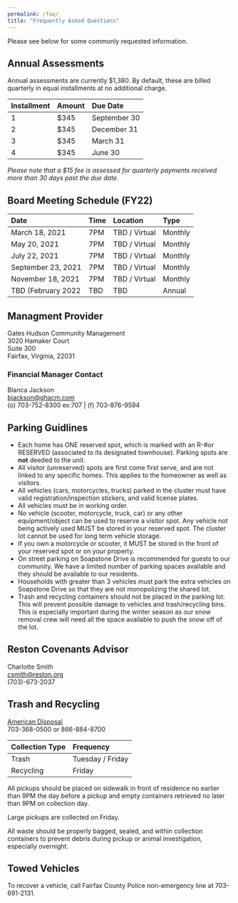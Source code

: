 ```yaml
---
permalink: /faq/
title: "Frequently Asked Questions"
---
```


Please see below for some commonly requested information.

## Annual Assessments

Annual assessments are currently $1,380.  By default, these are billed quarterly in equal installments at no additional charge.

| Installment | Amount | Due Date
|:------------|:-------|:------------------|
| 1           | $345   | September 30
| 2           | $345   | December 31
| 3           | $345   | March 31
| 4           | $345   | June 30

*Please note that a $15 fee is assessed for quarterly payments received more than 30 days past the due date.*

## Board Meeting Schedule (FY22)

| Date               | Time   | Location          | Type
|:-------------------|:-------|:------------------|:-------
| March 18, 2021     | 7PM    | TBD / Virtual     | Monthly
| May 20, 2021       | 7PM    | TBD / Virtual     | Monthly
| July 22, 2021      | 7PM    | TBD / Virtual     | Monthly
| September 23, 2021 | 7PM    | TBD / Virtual     | Monthly
| November 18, 2021  | 7PM    | TBD / Virtual     | Monthly
| TBD (February 2022 | TBD    | TBD               | Annual

## Managment Provider

Gates Hudson Community Management  
3020 Hamaker Court  
Suite 300  
Fairfax, Virginia, 22031

### Financial Manager Contact  
Blanca Jackson  
bjackson@ghacm.com  
(o) 703-752-8300 ex:707 | (f) 703-876-9594

## Parking Guidlines

* Each home has ONE reserved spot, which is marked with an R-#or RESERVED (associated to its designated townhouse).  Parking spots are **not** deeded to the unit.
* All visitor (unreserved) spots are first come first serve, and are not linked to any specific homes. This applies to the homeowner as well as visitors.
* All vehicles (cars, motorcycles, trucks) parked in the cluster must have valid registration/inspection stickers, and valid license plates.
* All vehicles must be in working order.   
* No vehicle (scooter, motorcycle, truck, car) or any other equipment/object can be used to reserve a visitor spot. Any vehicle not being actively used MUST be stored in your reserved spot. The cluster lot cannot be used for long term vehicle storage.  
* If you own a motorcycle or scooter, it MUST be stored in the front of your reserved spot or on your property.    
* On street parking on Soapstone Drive is recommended for guests to our community.  We have a limited number of parking spaces available and they should be available to our residents.
* Households with greater than 3 vehicles must park the extra vehicles on Soapstone Drive so that they are not monopolizing the shared lot.
* Trash and recycling containers should not be placed in the parking lot. This will prevent possible damage to vehicles and trash/recycling bins. This is especially important during the winter season as our snow removal crew will need all the space available to push the snow off of the lot.

## Reston Covenants Advisor

Charlotte Smith  
csmith@reston.org  
(703)-673-2037

## Trash and Recycling

[American Disposal](http://www.americandisposal.com/)  
703-368-0500 or 866-884-8700 

| Collection Type | Frequency          |
|:----------------|:------------------|
| Trash           | Tuesday / Friday |
| Recycling       | Friday           |

All pickups should be placed on sidewalk in front of residence no earlier than 9PM the day before a pickup and empty containers retrieved no later than 9PM on collection day.

Large pickups are collected on Friday.  

All waste should be properly bagged, sealed, and within collection containers to prevent debris during pickup or animal investigation, especially overnight.

## Towed Vehicles
To recover a vehicle, call Fairfax County Police non-emergency line at 703-691-2131.

